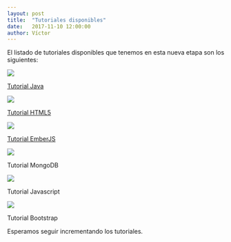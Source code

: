 ```yaml
---
layout: post
title:  "Tutoriales disponibles"
date:   2017-11-10 12:00:00
author: Víctor
---
```


El listado de tutoriales disponibles que tenemos en esta nueva etapa son los siguientes:

<div class="row">
  <div class="col-md-4">
    <a href="{{site.baseurl}}/java/"><img src="{{site.baseurl}}/img/java.png" class="img-thumbnail">
    <p class="text-center">Tutorial Java</p></a>
  </div>

  <div class="col-md-4">
    <a href="{{site.baseurl}}/html5/"><img src="{{site.baseurl}}/img/html5.png" class="img-thumbnail">
    <p class="text-center">Tutorial HTML5</p></a>
  </div>

  <div class="col-md-4">
    <a href="{{site.baseurl}}/emberjs/"><img src="{{site.baseurl}}/img/emberjs.png" class="img-thumbnail">
    <p class="text-center">Tutorial EmberJS</p></a>
  </div>

  <div class="col-md-4">
    <img src="{{site.baseurl}}/img/mongodb.png" class="img-thumbnail">
    <p class="text-center">Tutorial MongoDB</p>
  </div>

  <div class="col-md-4">
    <img src="{{site.baseurl}}/img/javascript.png" class="img-thumbnail">
    <p class="text-center">Tutorial Javascript</p>
  </div>

  <div class="col-md-4">
    <img src="{{site.baseurl}}/img/bootstrap.png" class="img-thumbnail">
    <p class="text-center">Tutorial Bootstrap</p>
  </div>

</div>


Esperamos seguir incrementando los tutoriales.
